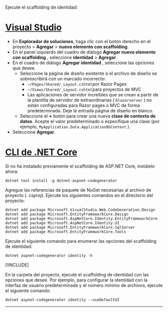 Ejecute el scaffolding de identidad:

# <a name="visual-studio"></a>[Visual Studio](#tab/visual-studio)

* En **Explorador de soluciones**, haga clic con el botón derecho en el proyecto > **Agregar**  >  **nuevo elemento con scaffolding**.
* En el panel izquierdo del cuadro de diálogo **Agregar nuevo elemento con scaffolding** , seleccione **identidad**  >  **Agregar**.
* En el cuadro de diálogo **Agregar identidad** , seleccione las opciones que desee.
  * Seleccione la página de diseño existente o el archivo de diseño se sobrescribirá con un marcado incorrecto:
    * `~/Pages/Shared/_Layout.cshtml`por Razor Pages
    * `~/Views/Shared/_Layout.cshtml`para proyectos de MVC
    * Las aplicaciones de servidor increíbles que se crean a partir de la plantilla de servidor de extraordinarias ( `blazorserver` ) no están configuradas para Razor pages o MVC de forma predeterminada. Deje la entrada página de diseño en blanco.
  * Seleccione el **+** botón para crear una nueva **clase de contexto de datos**. Acepte el valor predeterminado o especifique una clase (por ejemplo, `MyApplication.Data.ApplicationDbContext` ).
* Seleccione **Agregar**.

# <a name="net-core-cli"></a>[CLI de .NET Core](#tab/netcore-cli)

Si no ha instalado previamente el scaffolding de ASP.NET Core, instálelo ahora:

```dotnetcli
dotnet tool install -g dotnet-aspnet-codegenerator
```

Agregue las referencias de paquete de NuGet necesarias al archivo de proyecto (*. csproj*). Ejecute los siguientes comandos en el directorio del proyecto:

```dotnetcli
dotnet add package Microsoft.VisualStudio.Web.CodeGeneration.Design
dotnet add package Microsoft.EntityFrameworkCore.Design
dotnet add package Microsoft.AspNetCore.Identity.EntityFrameworkCore
dotnet add package Microsoft.AspNetCore.Identity.UI
dotnet add package Microsoft.EntityFrameworkCore.SqlServer
dotnet add package Microsoft.EntityFrameworkCore.Tools
```

Ejecute el siguiente comando para enumerar las opciones del scaffolding de identidad:

```dotnetcli
dotnet aspnet-codegenerator identity -h
```

[!INCLUDE[](~/includes/scaffoldTFM.md)]

En la carpeta del proyecto, ejecute el scaffolding de identidad con las opciones que desee. Por ejemplo, para configurar la identidad con la interfaz de usuario predeterminada y el número mínimo de archivos, ejecute el siguiente comando:

```dotnetcli
dotnet aspnet-codegenerator identity --useDefaultUI
```

---
